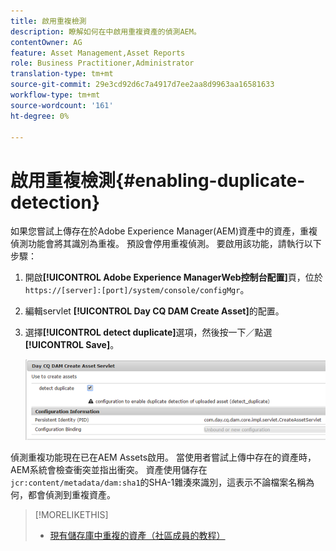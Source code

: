 ```yaml
---
title: 啟用重複檢測
description: 瞭解如何在中啟用重複資產的偵測AEM。
contentOwner: AG
feature: Asset Management,Asset Reports
role: Business Practitioner,Administrator
translation-type: tm+mt
source-git-commit: 29e3cd92d6c7a4917d7ee2aa8d9963aa16581633
workflow-type: tm+mt
source-wordcount: '161'
ht-degree: 0%

---
```



# 啟用重複檢測{#enabling-duplicate-detection}

如果您嘗試上傳存在於Adobe Experience Manager(AEM)資產中的資產，重複偵測功能會將其識別為重複。 預設會停用重複偵測。 要啟用該功能，請執行以下步驟：

1. 開啟&#x200B;**[!UICONTROL Adobe Experience ManagerWeb控制台配置]**&#x200B;頁，位於`https://[server]:[port]/system/console/configMgr`。
1. 編輯servlet **[!UICONTROL Day CQ DAM Create Asset]**&#x200B;的配置。
1. 選擇&#x200B;**[!UICONTROL detect duplicate]**&#x200B;選項，然後按一下／點選&#x200B;**[!UICONTROL Save]**。

   ![在servlet中選擇檢測重複選項](assets/chlimage_1-377.png)

偵測重複功能現在已在AEM Assets啟用。 當使用者嘗試上傳中存在的資產時，AEM系統會檢查衝突並指出衝突。 資產使用儲存在`jcr:content/metadata/dam:sha1`的SHA-1雜湊來識別，這表示不論檔案名稱為何，都會偵測到重複資產。

>[!MORELIKETHIS]
>
>* [現有儲存庫中重複的資產（社區成員的教程）](https://experience-aem.blogspot.com/2019/06/aem-65-find-duplicate-assets-binaries-in-existing-repository.html)

